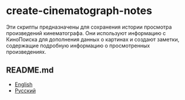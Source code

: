 # create-cinematograph-notes

Эти скрипты предназначены для сохранения истории просмотра произведений кинематографа. Они используют информацию с КиноПоиска для дополнения данных о картинах и создают заметки, содержащие подробную информацию о просмотренных произведениях.

## README.md

- [English](README.md)
- [Русский](README.ru.md)